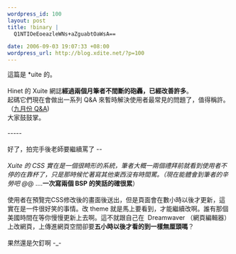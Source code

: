 ```yaml
--- 
wordpress_id: 100
layout: post
title: !binary |
  Q1NTIOeEoeazleWNs+aZguabtOaWsA==

date: 2006-09-03 19:07:33 +08:00
wordpress_url: http://blog.xdite.net/?p=100
---
```

這篇是 *uite 的。<br /><br />Hinet 的 Xuite 網誌<strong>經過兩個月筆者不間斷的砲轟，已經改善許多</strong>。<br />起碼它們現在會做出一系列 Q&amp;A 來暫時解決使用者最常見的問題了，值得稱許。（<a href="http://blog.xuite.net/blog/baby/7522476">九月份 Q&amp;A</a>)<br />大家鼓鼓掌。<br /><br />-----<br /><br />好了，拍完手後老師要繼續罵了 -_-<br /><br />Xuite 的 CSS 實在是一個很畸形的系統，筆者大概一兩個禮拜前就看到使用者不停的在靠杯了，只是那時候忙著寫其他東西沒有時間罵。（現在能體會到筆者的辛勞吧 @_@ ....<strong>一次寫兩個 BSP 的笑話的確很累</strong>）<br /><br />使用者在預覽完CSS修改後的畫面後送出，但是頁面會在數小時以後才更新，這實在是一件很好笑的事情。改 theme 就是馬上要看到，才能繼續改啊。誰有那個美國時間在等你慢慢更新上去啊。這不就跟自己在&nbsp; Dreamwaver （網頁編輯器）上改網頁，上傳進網頁空間卻要<strong>五小時以後才看的到一樣無厘頭嗎</strong>？<br /><br />果然還是欠釘啊 -_-<br />

